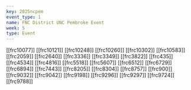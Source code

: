 ```yaml
---
key: 2025ncpem
event_type: 1
name: FNC District UNC Pembroke Event
week: 5
type: Event
---
```

[[frc10077]]
[[frc10121]]
[[frc10248]]
[[frc10260]]
[[frc10302]]
[[frc10583]]
[[frc2059]]
[[frc2640]]
[[frc3336]]
[[frc3349]]
[[frc3822]]
[[frc435]]
[[frc4534]]
[[frc4816]]
[[frc5518]]
[[frc5607]]
[[frc6512]]
[[frc6729]]
[[frc6894]]
[[frc7443]]
[[frc8205]]
[[frc8304]]
[[frc8757]]
[[frc900]]
[[frc9032]]
[[frc9042]]
[[frc9198]]
[[frc9296]]
[[frc9297]]
[[frc9724]]
[[frc9788]]
